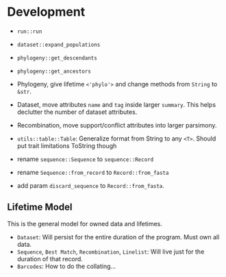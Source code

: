# Development

- `run::run`
- `dataset::expand_populations`
- `phylogeny::get_descendants`
- `phylogeny::get_ancestors`

- Phylogeny, give lifetime `<'phylo'>` and change methods from `String` to `&str`.
- Dataset, move attributes `name` and `tag` inside larger `summary`. This helps declutter the number of dataset attributes.
- Recombination, move support/conflict attributes into larger parsimony.
- `utils::table::Table`: Generalize format from String to any `<T>`. Should put trait limitations ToString though
- rename `sequence::Sequence` to `sequence::Record`
- rename `Sequence::from_record` to `Record::from_fasta`
- add param `discard_sequence` to `Record::from_fasta`.

## Lifetime Model

This is the general model for owned data and lifetimes.

- `Dataset`: Will persist for the entire duration of the program. Must own all data.
- `Sequence`, `Best Match`, `Recombination`, `Linelist`: Will live just for the duration of that record.
- `Barcodes`: How to do the collating...
